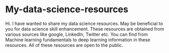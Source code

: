# My-data-science-resources

Hi. I have wanted to share my data science resources. May be beneficial to you for data science skill enhancement. These resources are obtained from various sources like google, LinkedIn, Twitter etc.
You can find from Machine learning fundamentals to deep learning information in these resources. All of these resources are open to the public.
